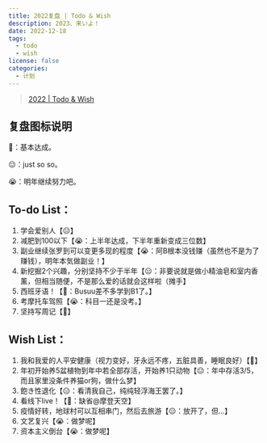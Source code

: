 ```yaml
---
title: 2022复盘 | Todo & Wish
description: 2023、来いよ！
date: 2022-12-18
tags:
  - todo
  - wish
license: false
categories:
  - 计划
---
```


> [2022 | Todo & Wish](https://littlehuman.vercel.app/2022/2022-todo-wish/)

## 复盘图标说明
🥰：基本达成。

😑：just so so。

😭：明年继续努力吧。

## To-do List：

1.  学会爱别人【😑】
2.  减肥到100以下【😭：上半年达成，下半年重新变成三位数】
3.  副业继续张罗到可以变更多现的程度【😭：阿B根本没钱赚（虽然也不是为了赚钱），明年本気做副业！】
4.  新挖掘2个兴趣，分别坚持不少于半年【😑：非要说就是做小精油皂和室内香薰，但相当随便，不是那么爱的话就会这样啦（摊手】
5.  西班牙语！【🥰：Busuu差不多学到B1了。】
6.  考摩托车驾照【😭：科目一还是没考。】
7.  坚持写周记【🥰】

## Wish List：

1.  我和我爱的人平安健康（视力变好，牙永远不疼，五脏具善，睡眠良好）【🥰】
2.  年初开始养5盆植物到年中若全部存活，开始养1只动物【😑：年中存活3/5，而且家里没条件养猫or狗，做什么梦】
3.  飽き性退化【😑：看清我自己，纯纯轻浮海王罢了。】
4.  看线下live！【🥰：缺省@摩登天空】
5.  疫情好转，地球村可以互相串门，然后去旅游【😑：放开了，但...】
6.  文艺复兴【😭：做梦呢】
7.  资本主义倒台【😭：做梦呢】